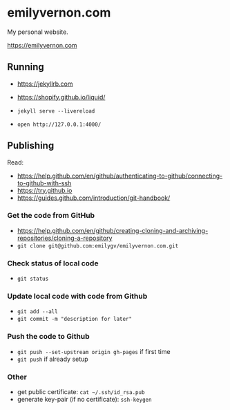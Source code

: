 # emilyvernon.com
My personal website.

https://emilyvernon.com

## Running

- https://jekyllrb.com
- https://shopify.github.io/liquid/


- `jekyll serve --livereload`
- `open http://127.0.0.1:4000/`

## Publishing

Read:
- https://help.github.com/en/github/authenticating-to-github/connecting-to-github-with-ssh
- https://try.github.io
- https://guides.github.com/introduction/git-handbook/

### Get the code from GitHub
- https://help.github.com/en/github/creating-cloning-and-archiving-repositories/cloning-a-repository
- `git clone git@github.com:emilygv/emilyvernon.com.git`

### Check status of local code
- `git status`

### Update local code with code from Github
- `git add --all`
- `git commit -m "description for later"`

### Push the code to Github
- `git push --set-upstream origin gh-pages` if first time
- `git push` if already setup

### Other

- get public certificate: `cat ~/.ssh/id_rsa.pub`
- generate key-pair (if no certificate): `ssh-keygen`